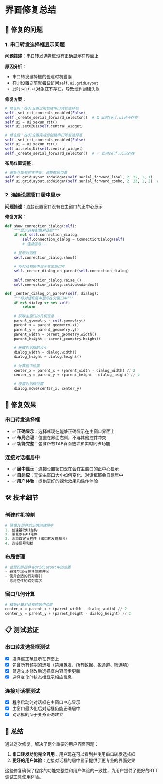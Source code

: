 # 界面修复总结

## 🔧 修复的问题

### 1. 串口转发选择框显示问题
**问题描述**：串口转发选择框没有正确显示在界面上

**原因分析**：
- 串口转发选择框的创建时机错误
- 在UI设置之前就尝试访问`self.ui.gridLayout`
- 此时`self.ui`对象还不存在，导致控件创建失败

**修复方案**：
```python
# 修复前：在UI设置之前创建串口转发选择框
self._set_rtt_controls_enabled(False)
self._create_serial_forward_selector()  # ❌ 此时self.ui还不存在
self.ui = Ui_xexun_rtt()
self.ui.setupUi(self.central_widget)

# 修复后：在UI设置完成后创建串口转发选择框
self._set_rtt_controls_enabled(False)
self.ui = Ui_xexun_rtt()
self.ui.setupUi(self.central_widget)
self._create_serial_forward_selector()  # ✅ 此时self.ui已存在
```

**布局位置调整**：
```python
# 避免与现有控件冲突，调整布局位置
self.ui.gridLayout.addWidget(self.serial_forward_label, 2, 22, 1, 1)
self.ui.gridLayout.addWidget(self.serial_forward_combo, 2, 23, 1, 2)  # 占用两列空间
```

### 2. 连接设置窗口居中显示
**问题描述**：连接设置窗口没有在主窗口的正中心展示

**修复方案**：
```python
def show_connection_dialog(self):
    """显示连接配置对话框"""
    if not self.connection_dialog:
        self.connection_dialog = ConnectionDialog(self)
        # 连接信号...
    
    # 显示对话框
    self.connection_dialog.show()
    
    # 将对话框居中显示在主窗口中
    self._center_dialog_on_parent(self.connection_dialog)
    
    self.connection_dialog.raise_()
    self.connection_dialog.activateWindow()

def _center_dialog_on_parent(self, dialog):
    """将对话框居中显示在父窗口中"""
    if not dialog or not self:
        return
    
    # 获取主窗口的几何信息
    parent_geometry = self.geometry()
    parent_x = parent_geometry.x()
    parent_y = parent_geometry.y()
    parent_width = parent_geometry.width()
    parent_height = parent_geometry.height()
    
    # 获取对话框的大小
    dialog_width = dialog.width()
    dialog_height = dialog.height()
    
    # 计算居中位置
    center_x = parent_x + (parent_width - dialog_width) // 2
    center_y = parent_y + (parent_height - dialog_height) // 2
    
    # 设置对话框位置
    dialog.move(center_x, center_y)
```

## 🎯 修复效果

### 串口转发选择框
- ✅ **正确显示**：选择框现在能够正确显示在主窗口界面上
- ✅ **布局合理**：位置在界面右侧，不与其他控件冲突
- ✅ **功能完整**：包含所有TAB页面选项和实时同步功能

### 连接对话框居中
- ✅ **居中显示**：连接设置窗口现在会在主窗口的正中心显示
- ✅ **自适应**：无论主窗口大小如何变化，对话框都会自动居中
- ✅ **用户体验**：提供更好的视觉效果和操作体验

## 🛠️ 技术细节

### 创建时机控制
```python
# 确保UI组件的正确创建顺序
1. 创建基础UI结构
2. 设置原有UI组件
3. 添加自定义控件（串口转发选择框）
4. 连接信号和槽
```

### 布局管理
```python
# 合理安排控件在gridLayout中的位置
- 避免与现有控件位置冲突
- 使用合适的行列索引
- 考虑控件的跨列需求
```

### 窗口几何计算
```python
# 精确计算对话框的居中位置
center_x = parent_x + (parent_width - dialog_width) // 2
center_y = parent_y + (parent_height - dialog_height) // 2
```

## 📋 测试验证

### 串口转发选择框测试
- [x] 选择框正确显示在界面上
- [x] 包含所有预期的选项（禁用转发、所有数据、各通道、筛选项）
- [x] 筛选文本修改后选择框内容同步更新
- [x] 选择变化时状态栏显示相应信息

### 连接对话框测试
- [x] 程序启动时对话框在主窗口中心显示
- [x] 主窗口最大化后对话框仍能正确居中
- [x] 对话框的父子关系正确建立

## 🎉 总结

通过这次修复，解决了两个重要的用户界面问题：

1. **串口转发功能完全可用**：用户现在可以看到并使用串口转发选择框
2. **更好的用户体验**：连接对话框的居中显示提供了更专业的界面效果

这些修复确保了程序的功能完整性和用户体验的一致性，为用户提供了更好的RTT调试工具使用体验。
